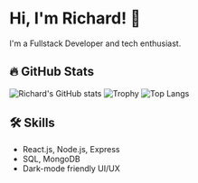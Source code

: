 # Hi, I'm Richard! 👋

I'm a Fullstack Developer and tech enthusiast.  

## 🔥 GitHub Stats
![Richard's GitHub stats](https://github-readme-stats.vercel.app/api?username=Princewillrichard100&show_icons=true&theme=radical)
![Trophy](https://github-profile-trophy.vercel.app/?username=Princewillrichard100&theme=radical&no-frame=false&no-bg=true&margin-w=10)
![Top Langs](https://github-readme-stats.vercel.app/api/top-langs/?username=Princewillrichard100&layout=compact&theme=radical)

## 🛠 Skills
- React.js, Node.js, Express
- SQL, MongoDB
- Dark-mode friendly UI/UX
